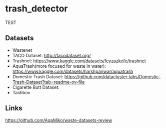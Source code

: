 # trash_detector
TEST

## Datasets
- Wastenet
- TACO Dataset: http://tacodataset.org/
- Trashnet: https://www.kaggle.com/datasets/feyzazkefe/trashnet
- AquaTrash(more focused for waste in water): https://www.kaggle.com/datasets/harshpanwar/aquatrash
- Domestic Trash Dataset: https://github.com/datacluster-labs/Domestic-Trash-Dataset?tab=readme-ov-file
- Cigarette Butt Dataset: 
- Tashbox

## Links
https://github.com/AgaMiko/waste-datasets-review
